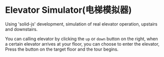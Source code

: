 # Elevator Simulator(电梯模拟器)

Using 'solid-js' development, simulation of real elevator operation, upstairs and downstairs.

You can calling elevator by clicking the `up` or `down` button on the right, when a certain elevator arrives at your floor, you can choose to enter the elevator, Press the button on the target floor and the tour begins.
 
